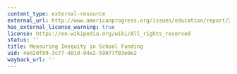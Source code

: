 ```yaml
---
content_type: external-resource
external_url: http://www.americanprogress.org/issues/education/report/2011/08/03/10122/measuring-inequity-in-school-funding/
has_external_license_warning: true
license: https://en.wikipedia.org/wiki/All_rights_reserved
status: ''
title: Measuring Inequity in School Funding
uid: 4ed2df89-3c77-401d-94e2-59877f03e9e2
wayback_url: ''
---
```

